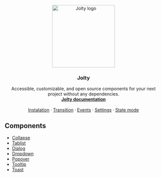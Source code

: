 <p align="center">
  <a href="https://jolty-ui.com/">
    <img src="https://jolty-ui.com/logo.svg" alt="Jolty logo" width="200" height="200">
  </a>
</p>
<h3 align="center">Jolty</h3>
<p align="center">
  Accessible, customizable, and open source components for your next project without any dependencies.
  <br>
    <a href="https://jolty-ui.com"><strong>Jolty documentation</strong></a>
  <br>
  <br>
  <a href="https://jolty-ui.com/docs/installation">Instalation</a>
  ·
  <a href="https://jolty-ui.com/docs/transition">Transition</a>
  ·
  <a href="https://jolty-ui.com/docs/events">Events</a>
  ·
  <a href="https://jolty-ui.com/docs/settings">Settings</a>
  ·
  <a href="https://jolty-ui.com/docs/state-mode">State mode</a>
</p>

## Components

- [Collapse](https://jolty-ui.com/docs/collapse)
- [Tablist](https://jolty-ui.com/docs/tablist)
- [Dialog](https://jolty-ui.com/docs/dialog)
- [Dropdown](https://jolty-ui.com/docs/dropdown)
- [Popover](https://jolty-ui.com/docs/popover)
- [Tooltip](https://jolty-ui.com/docs/tooltip)
- [Toast](https://jolty-ui.com/docs/toast)
